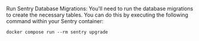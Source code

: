 Run Sentry Database Migrations: You'll need to run the database migrations to create the necessary tables. You can do this by executing the following command within your Sentry container:
```
docker compose run --rm sentry upgrade
```
